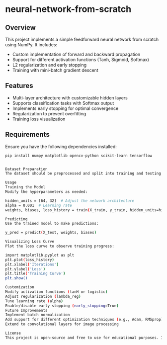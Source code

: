 # neural-network-from-scratch

## Overview
This project implements a simple feedforward neural network from scratch using NumPy. It includes:
- Custom implementation of forward and backward propagation
- Support for different activation functions (Tanh, Sigmoid, Softmax)
- L2 regularization and early stopping
- Training with mini-batch gradient descent

## Features
- Multi-layer architecture with customizable hidden layers
- Supports classification tasks with Softmax output
- Implements early stopping for optimal convergence
- Regularization to prevent overfitting
- Training loss visualization

## Requirements
Ensure you have the following dependencies installed:

```bash
pip install numpy matplotlib opencv-python scikit-learn tensorflow


Dataset Preparation
The dataset should be preprocessed and split into training and testing sets. Ensure that X_train and y_train are correctly formatted before training.

Usage
Training the Model
Modify the hyperparameters as needed:

hidden_units = [64, 32]  # Adjust the network architecture
alpha = 0.001  # Learning rate
weights, biases, loss_history = train(X_train, y_train, hidden_units=hidden_units, alpha=alpha)

Predicting
Use the trained model to make predictions:

y_pred = predict(X_test, weights, biases)

Visualizing Loss Curve
Plot the loss curve to observe training progress:

import matplotlib.pyplot as plt
plt.plot(loss_history)
plt.xlabel('Iterations')
plt.ylabel('Loss')
plt.title('Training Curve')
plt.show()

Customization
Modify activation functions (tanH or logistic)
Adjust regularization (lambda_reg)
Tune learning rate (alpha)
Enable/disable early stopping (early_stopping=True)
Future Improvements
Implement batch normalization
Add support for different optimization techniques (e.g., Adam, RMSprop)
Extend to convolutional layers for image processing

License
This project is open-source and free to use for educational purposes. I did this as part of an assignment for my AI Msc. 
